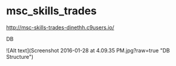 # msc_skills_trades

http://msc-skills-trades-dinethh.c9users.io/

DB

![Alt text](Screenshot 2016-01-28 at 4.09.35 PM.jpg?raw=true "DB Structure")